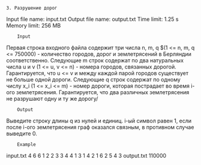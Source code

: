     3. Разрушение дорог

Input file name: input.txt
Output file name: output.txt
Time limit: 1.25 s
Memory limit: 256 MB

		Input
Первая строка входного файла содержит три числа n, m, q $(1 <= n, m, q <= 750000) - количество городов, дорог и землетрясений в Берляндии соответственно. Следующие m строк содержат по два натуральных числа u и v (1 <= u, v <= n) - номера городов, связанных дорогой. Гарантируется, что u <= v и между каждой парой городов существует не больше одной дороги. Следующие q строк содержат по одному числу x_i (1 <= x_i <= m) - номер дороги, которая пострадает во время i-ого землетрясения. Гарантируется, что два различных землетрясения не разрушают одну и ту же дорогу/

		Output
Выведите строку длины q из нулей и единиц. i-ый символ равен 1, если после i-ого землетрясения граф оказался связным, в противном случае выведите 0.

		Example
input.txt
4 6 6
1 2
2 3
3 4
4 1
3 1
4 2
1
6
2
5
4
3
output.txt
110000
